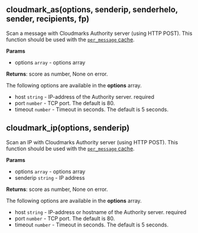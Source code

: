 ## cloudmark_as(options, senderip, senderhelo, sender, recipients, fp)
Scan a message with Cloudmarks Authority server (using HTTP POST). This function should be used with the [`per_message` cache](http://docs.halon.se/hsl/structures.html#cache).

**Params**

- options `array` - options array

**Returns**: score as number, None on error.

The following options are available in the **options** array.

- host `string` - IP-address of the Authority server. required
- port `number` - TCP port. The default is 80.
- timeout `number` - Timeout in seconds. The default is 5 seconds.

## cloudmark_ip(options, senderip)
Scan an IP with Cloudmarks Authority server (using HTTP POST). This function should be used with the [`per_message` cache](http://docs.halon.se/hsl/structures.html#cache).

**Params**

- options `array` - options array
- senderip `string` - IP address

**Returns**: score as number, None on error.

The following options are available in the **options** array.

- host `string` - IP-address or hostname of the Authority server. required
- port `number` - TCP port. The default is 80.
- timeout `number` - Timeout in seconds. The default is 5 seconds.

